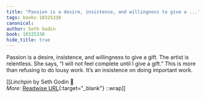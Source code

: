 ```yaml
---
title: "Passion is a desire, insistence, and willingness to give a ..."
tags: books-10325338
canonical: 
author: Seth Godin
book: 10325338
hide_title: true
---
```


Passion is a desire, insistence, and willingness to give a gift. The artist is relentless. She says, “I will not feel complete until I give a gift.” This is more than refusing to do lousy work. It’s an insistence on doing important work.


[[<cite>_Linchpin_</cite> by Seth Godin 📕<br>
_More_: [Readwise URL](https://readwise.io/open/210672361){:target="_blank"}
::wrap]]